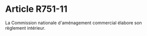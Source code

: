 # Article R751-11

La     Commission nationale d'aménagement commercial élabore son règlement intérieur.
